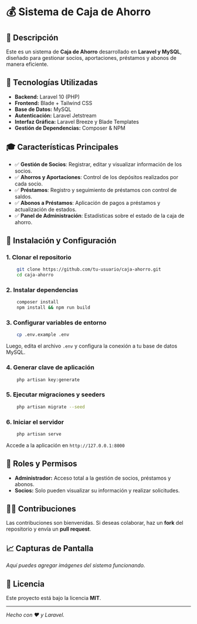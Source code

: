# 💰 Sistema de Caja de Ahorro

## 🌟 Descripción
Este es un sistema de **Caja de Ahorro** desarrollado en **Laravel y MySQL**, diseñado para gestionar socios, aportaciones, préstamos y abonos de manera eficiente.

## 🔧 Tecnologías Utilizadas
- **Backend:** Laravel 10 (PHP)
- **Frontend:** Blade + Tailwind CSS
- **Base de Datos:** MySQL
- **Autenticación:** Laravel Jetstream
- **Interfaz Gráfica:** Laravel Breeze y Blade Templates
- **Gestión de Dependencias:** Composer & NPM

## 🎓 Características Principales
- ✅ **Gestión de Socios**: Registrar, editar y visualizar información de los socios.
- ✅ **Ahorros y Aportaciones**: Control de los depósitos realizados por cada socio.
- ✅ **Préstamos**: Registro y seguimiento de préstamos con control de saldos.
- ✅ **Abonos a Préstamos**: Aplicación de pagos a préstamos y actualización de estados.
- ✅ **Panel de Administración**: Estadísticas sobre el estado de la caja de ahorro.

## 📁 Instalación y Configuración
### 1. Clonar el repositorio
```bash
    git clone https://github.com/tu-usuario/caja-ahorro.git
    cd caja-ahorro
```
### 2. Instalar dependencias
```bash
    composer install
    npm install && npm run build
```
### 3. Configurar variables de entorno
```bash
    cp .env.example .env
```
Luego, edita el archivo `.env` y configura la conexión a tu base de datos MySQL.

### 4. Generar clave de aplicación
```bash
    php artisan key:generate
```
### 5. Ejecutar migraciones y seeders
```bash
    php artisan migrate --seed
```
### 6. Iniciar el servidor
```bash
    php artisan serve
```
Accede a la aplicación en `http://127.0.0.1:8000`

## 👥 Roles y Permisos
- **Administrador:** Acceso total a la gestión de socios, préstamos y abonos.
- **Socios:** Solo pueden visualizar su información y realizar solicitudes.

## 👨‍💻 Contribuciones
Las contribuciones son bienvenidas. Si deseas colaborar, haz un **fork** del repositorio y envía un **pull request**.

## 📈 Capturas de Pantalla
_Aquí puedes agregar imágenes del sistema funcionando._

## 💼 Licencia
Este proyecto está bajo la licencia **MIT**.

---
_Hecho con ❤️ y Laravel._

